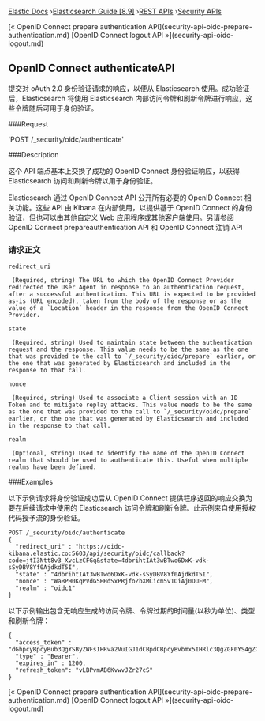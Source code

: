 

[Elastic Docs](/guide/) ›[Elasticsearch Guide [8.9]](index.md) ›[REST
APIs](rest-apis.md) ›[Security APIs](security-api.md)

[« OpenID Connect prepare authentication API](security-api-oidc-prepare-
authentication.md) [OpenID Connect logout API »](security-api-oidc-
logout.md)

## OpenID Connect authenticateAPI

提交对 oAuth 2.0 身份验证请求的响应，以便从 Elasticsearch 使用。成功验证后，Elasticsearch 将使用 Elasticsearch 内部访问令牌和刷新令牌进行响应，这些令牌随后可用于身份验证。

###Request

'POST /_security/oidc/authenticate'

###Description

这个 API 端点基本上交换了成功的 OpenID Connect 身份验证响应，以获得 Elasticsearch 访问和刷新令牌以用于身份验证。

Elasticsearch 通过 OpenID Connect API 公开所有必要的 OpenID Connect 相关功能。这些 API 由 Kibana 在内部使用，以提供基于 OpenID Connect 的身份验证，但也可以由其他自定义 Web 应用程序或其他客户端使用。另请参阅 OpenID Connect prepareauthentication API 和 OpenID Connect 注销 API

### 请求正文

`redirect_uri`

     (Required, string) The URL to which the OpenID Connect Provider redirected the User Agent in response to an authentication request, after a successful authentication. This URL is expected to be provided as-is (URL encoded), taken from the body of the response or as the value of a `Location` header in the response from the OpenID Connect Provider. 
`state`

     (Required, string) Used to maintain state between the authentication request and the response. This value needs to be the same as the one that was provided to the call to `/_security/oidc/prepare` earlier, or the one that was generated by Elasticsearch and included in the response to that call. 
`nonce`

     (Required, string) Used to associate a Client session with an ID Token and to mitigate replay attacks. This value needs to be the same as the one that was provided to the call to `/_security/oidc/prepare` earlier, or the one that was generated by Elasticsearch and included in the response to that call. 
`realm`

     (Optional, string) Used to identify the name of the OpenID Connect realm that should be used to authenticate this. Useful when multiple realms have been defined. 

###Examples

以下示例请求将身份验证成功后从 OpenID Connect 提供程序返回的响应交换为要在后续请求中使用的 Elasticsearch 访问令牌和刷新令牌。此示例来自使用授权代码授予流的身份验证。

    
    
    POST /_security/oidc/authenticate
    {
      "redirect_uri" : "https://oidc-kibana.elastic.co:5603/api/security/oidc/callback?code=jtI3Ntt8v3_XvcLzCFGq&state=4dbrihtIAt3wBTwo6DxK-vdk-sSyDBV8Yf0AjdkdT5I",
      "state" : "4dbrihtIAt3wBTwo6DxK-vdk-sSyDBV8Yf0AjdkdT5I",
      "nonce" : "WaBPH0KqPVdG5HHdSxPRjfoZbXMCicm5v1OiAj0DUFM",
      "realm" : "oidc1"
    }

以下示例输出包含无响应生成的访问令牌、令牌过期的时间量(以秒为单位)、类型和刷新令牌：

    
    
    {
      "access_token" : "dGhpcyBpcyBub3QgYSByZWFsIHRva2VuIGJ1dCBpdCBpcyBvbmx5IHRlc3QgZGF0YS4gZG8gbm90IHRyeSB0byByZWFkIHRva2VuIQ==",
      "type" : "Bearer",
      "expires_in" : 1200,
      "refresh_token": "vLBPvmAB6KvwvJZr27cS"
    }

[« OpenID Connect prepare authentication API](security-api-oidc-prepare-
authentication.md) [OpenID Connect logout API »](security-api-oidc-
logout.md)

